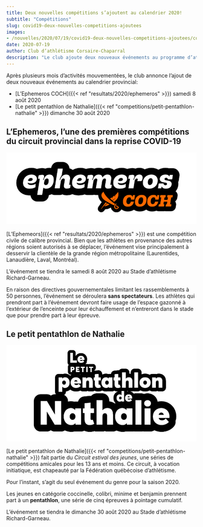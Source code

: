 ```yaml
---
title: Deux nouvelles compétitions s’ajoutent au calendrier 2020!
subtitle: "Compétitions"
slug: covid19-deux-nouvelles-competitions-ajoutees
images:
- /nouvelles/2020/07/19/covid19-deux-nouvelles-competitions-ajoutees/couverture.jpg
date: 2020-07-19
author: Club d’athlétisme Corsaire-Chaparral
description: "Le club ajoute deux nouveaux événements au programme d’athlétisme québécois."
---
```


Après plusieurs mois d’activités mouvementées, le club annonce l’ajout de deux nouveaux événements au calendrier provincial: 

- [L’Ephemeros COCH]({{< ref "resultats/2020/ephemeros" >}}) samedi 8 août 2020
- [Le petit pentathlon de Nathalie]({{< ref "competitions/petit-pentathlon-nathalie" >}}) dimanche 30 août 2020

## L’Ephemeros, l’une des premières compétitions du circuit provincial dans la reprise COVID-19

![Logo ephemeros COCH](logo-ephemeros.png)

[L’Ephemeors]({{< ref "resultats/2020/ephemeros" >}}) est une compétition civile de calibre provincial.
Bien que les athlètes en provenance des autres régions soient autorisés à se déplacer, l’événement vise principalement à desservir la clientèle de la grande région métropolitaine (Laurentides, Lanaudière, Laval, Montréal).

L’événement se tiendra le samedi 8 août 2020 au Stade d’athlétisme Richard-Garneau.

En raison des directives gouvernementales limitant les rassemblements à 50 personnes, l’événement se déroulera **sans spectateurs**.
Les athlètes qui prendront part à l’événement devront faire usage de l’espace gazonné à l’extérieur de l’enceinte pour leur échauffement et n’entreront dans le stade que pour prendre part à leur épreuve.

## Le petit pentathlon de Nathalie

![Logo petit pentathlon de Nathalie COCH](logo-petit-pentathlon-nathalie.png)

[Le petit pentathlon de Nathalie]({{< ref "competitions/petit-pentathlon-nathalie" >}}) fait partie du _Circuit estival des jeunes_, une séries de compétitions amicales pour les 13 ans et moins.
Ce circuit, à vocation initiatique, est chapeauté par la Fédération québécoise d’athlétisme.

Pour l’instant, s’agit du seul événement du genre pour la saison 2020.

Les jeunes en catégorie coccinelle, colibri, minime et benjamin prennent part à un **pentathlon**, une série de cinq épreuves à pointage cumulatif.

L’événement se tiendra le dimanche 30 août 2020 au Stade d’athlétisme Richard-Garneau.
